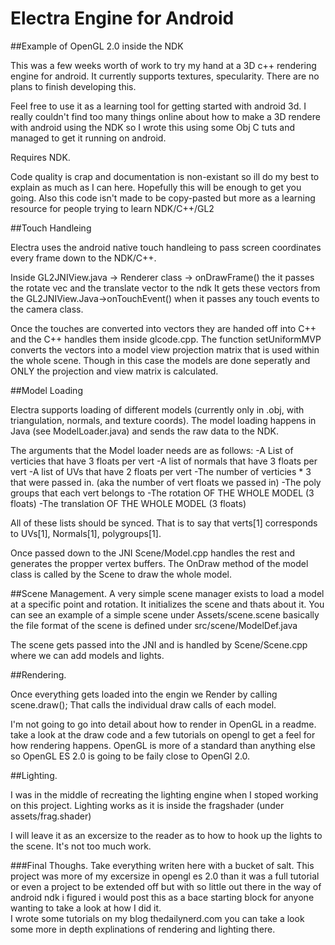 # Electra Engine for Android 
##Example of OpenGL 2.0 inside the NDK

This was a few weeks worth of work to try my hand at a 3D c++ rendering engine for android.
It currently supports textures, specularity. There are no plans to finish developing this. 


Feel free to use it as a learning tool for getting started with android 3d. I really couldn't 
find too many things online about how to make a 3D rendere with android using the NDK so I wrote this
using some Obj C tuts and managed to get it running on android.

Requires NDK.

Code quality is crap and documentation is non-existant so ill do my best to explain as much as I can here.
Hopefully this will be enough to get you going. Also this code isn't made to be copy-pasted but more 
as a learning resource for people trying to learn NDK/C++/GL2

##Touch Handleing

Electra uses the android native touch handleing to pass screen coordinates every frame down to 
the NDK/C++. 

Inside GL2JNIView.java -> Renderer class -> onDrawFrame() the it passes the rotate vec and the translate vector to the ndk
It gets these vectors from the GL2JNIView.Java->onTouchEvent() when it passes any touch events to the camera class.

Once the touches are converted into vectors they are handed off into C++ and the C++ handles them inside glcode.cpp. The function setUniformMVP converts the vectors into a model view projection matrix that is used within the whole scene. Though in this case the models are done seperatly and ONLY the projection and view matrix is calculated.

##Model Loading

Electra supports loading of different models (currently only in .obj, with triangulation, normals, and texture coords). The model loading happens in Java (see ModelLoader.java) and sends the raw data to the NDK.

The arguments that the Model loader needs are as follows:
-A List of verticies that have 3 floats per vert
-A list of normals that have 3 floats per vert
-A list of UVs that have 2 floats per vert
-The number of verticies * 3 that were passed in. (aka the number of vert floats we passed in)
-The poly groups that each vert belongs to
-The rotation OF THE WHOLE MODEL (3 floats)
-The translation OF THE WHOLE MODEL (3 floats)

All of these lists should be synced. That is to say that verts[1] corresponds to UVs[1], Normals[1], polygroups[1]. 

Once passed down to the JNI Scene/Model.cpp handles the rest and generates the propper vertex buffers.
The OnDraw method of the model class is called by the Scene to draw the whole model.

##Scene Management.
A very simple scene manager exists to load a model at a specific point and rotation. 
It initializes the scene and thats about it.
You can see an example of a simple scene under Assets/scene.scene
basically the file format of the scene is defined under src/scene/ModelDef.java

The scene gets passed into the JNI and is handled by Scene/Scene.cpp where we can add models and lights.

##Rendering.

Once everything gets loaded into the engin we Render by calling scene.draw(); That calls the individual draw calls of each model. 

I'm not going to go into detail about how to render in OpenGL in a readme. take a look at the draw code and a few tutorials on opengl to get a feel for how rendering happens. OpenGL is more of a standard than anything else so OpenGL ES 2.0 is going to be faily close to OpenGl 2.0.

##Lighting.

I was in the middle of recreating the lighting engine when I stoped working on this project. 
Lighting works as it is inside the fragshader (under assets/frag.shader) 

I will leave it as an excersize to the reader as to how to hook up the lights to the scene. It's not too much work.


###Final Thoughs.
Take everything writen here with a bucket of salt. This project was more of my excersize in opengl es 2.0 than it was a full tutorial or even a project to be extended off but with so little out there in the way of android ndk i figured i would post this as a bace starting block for anyone wanting to take a look at how I did it.  
I wrote some tutorials on my blog thedailynerd.com you can take a look some more in depth explinations of rendering and lighting there.  
